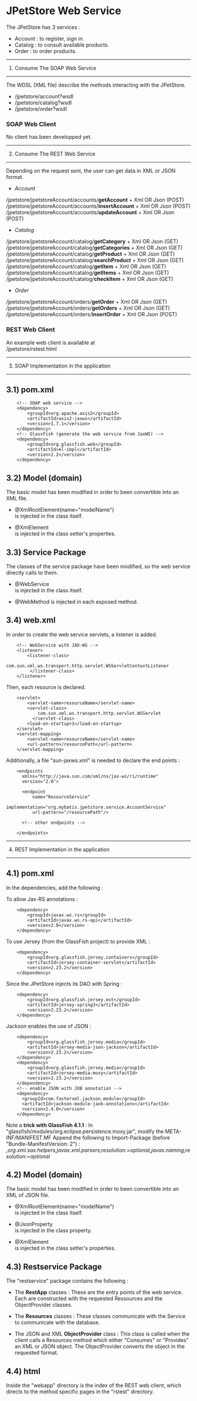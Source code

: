 JPetStore Web Service
=================

The JPetStore has 3 services : 
* Account : to register, sign in.
* Catalog : to consult available products.
* Order : to order products.

---

1) Consume The SOAP Web Service 
-------------------------------

The WDSL (XML file) describe the methods interacting with the JPetStore.

* /jpetstore/account?wsdl
* /jpetstore/catalog?wsdl
* /jpetstore/order?wsdl

### SOAP Web Client

No client has been developped yet.

---

2) Consume The REST Web Service 
-------------------------------

Depending on the request sent, the user can get data in XML or JSON format.

* _Account_  

/jpetstore/jpetstoreAccount/accounts/**getAccount** + Xml OR Json (POST)  
/jpetstore/jpetstoreAccount/accounts/**insertAccount** + Xml OR Json (POST)  
/jpetstore/jpetstoreAccount/accounts/**updateAccount** + Xml OR Json (POST)  

* _Catalog_  

/jpetstore/jpetstoreAccount/catalog/**getCategory** + Xml OR Json (GET)  
/jpetstore/jpetstoreAccount/catalog/**getCategories** + Xml OR Json (GET)  
/jpetstore/jpetstoreAccount/catalog/**getProduct** + Xml OR Json (GET)  
/jpetstore/jpetstoreAccount/catalog/**searchProduct** + Xml OR Json (GET)  
/jpetstore/jpetstoreAccount/catalog/**getItem** + Xml OR Json (GET)  
/jpetstore/jpetstoreAccount/catalog/**getItems** + Xml OR Json (GET)  
/jpetstore/jpetstoreAccount/catalog/**checkItem** + Xml OR Json (GET)  

* _Order_  

/jpetstore/jpetstoreAccount/orders/**getOrder** + Xml OR Json (GET)  
/jpetstore/jpetstoreAccount/orders/**getOrders** + Xml OR Json (GET)  
/jpetstore/jpetstoreAccount/orders/**insertOrder** + Xml OR Json (POST)  

### REST Web Client

An example web client is available at  
/jpetstore/rstest.html

---

3) SOAP Implementation in the application
-----------------------------------------

## 3.1) pom.xml

		<!-- SOAP web service -->
		<dependency>
			<groupId>org.apache.axis2</groupId>
			<artifactId>axis2-jaxws</artifactId>
			<version>1.7.1</version>
		</dependency>
		<!-- GlassFish (generate the web service from JaxWS) -->
		<dependency>
			<groupId>org.glassfish.web</groupId>
			<artifactId>el-impl</artifactId>
			<version>2.2</version>
		</dependency>


## 3.2) Model (domain)

The basic model has been modified in order to been convertible into an XML file.

 * @XmlRootElement(name="modelName")  
 is injected in the class itself.
 
 * @XmlElement  
 is injected in the class setter's properties.


## 3.3) Service Package

The classes of the service package have been modified, so the web service directly calls to them.

* @WebService  
is injected in the class itself.

* @WebMethod
is injected in each exposed method.

## 3.4) web.xml

In order to create the web service servlets, a listener is added. 

		<!-- WebService with JAX-WS -->
		<listener>
		    <listener-class>
				com.sun.xml.ws.transport.http.servlet.WSServletContextListener
		     </listener-class>
		</listener>

Then, each resource is declared.

		<servlet>
		    <servlet-name>resourceName</servlet-name>
		    <servlet-class>
				com.sun.xml.ws.transport.http.servlet.WSServlet
		      </servlet-class>
		    <load-on-startup>1</load-on-startup>
		</servlet>
		<servlet-mapping>
		    <servlet-name>resourceName</servlet-name>
		    <url-pattern>/resourcePath</url-pattern>
		</servlet-mapping>

Additionally, a file "sun-jaxws.xml" is needed to declare the end points :

		<endpoints
		  xmlns="http://java.sun.com/xml/ns/jax-ws/ri/runtime"
		  version="2.0">
		  
		  <endpoint
		      name="ResourceService"
		      implementation="org.mybatis.jpetstore.service.AccountService"
		      url-pattern="/resourcePath"/>
		  
		  <!-- other endpoints -->
		  
		</endpoints> 

---

4) REST Implementation in the application
-----------------------------------------

## 4.1) pom.xml

In the dependencies, add the following :  

To allow Jax-RS annotations :

		<dependency>
			<groupId>javax.ws.rs</groupId>
			<artifactId>javax.ws.rs-api</artifactId>
			<version>2.0</version>
		</dependency>

To use Jersey (from the GlassFish project) to provide XML :
		
		<dependency>
		    <groupId>org.glassfish.jersey.containers</groupId>
		    <artifactId>jersey-container-servlet</artifactId>
		    <version>2.23.2</version>
		</dependency>
		
Since the JPetStore injects its DAO with Spring :
		
		<dependency>
		    <groupId>org.glassfish.jersey.ext</groupId>
		    <artifactId>jersey-spring3</artifactId>
		    <version>2.23.2</version>
		</dependency>
		
Jackson enables the use of JSON :
		
		<dependency>
		    <groupId>org.glassfish.jersey.media</groupId>
		    <artifactId>jersey-media-json-jackson</artifactId>
		    <version>2.23.2</version>
		</dependency>
		<dependency>
		    <groupId>org.glassfish.jersey.media</groupId>
		    <artifactId>jersey-media-moxy</artifactId>
		    <version>2.23.2</version>
		</dependency>
		<!-- enable JSON with JXB annotation -->
		<dependency>
		  <groupId>com.fasterxml.jackson.module</groupId>
		  <artifactId>jackson-module-jaxb-annotations</artifactId>
		  <version>2.4.0</version>
		</dependency>

Note a **trick with GlassFish 4.1.1** : 
In "glassfish/modules/org.eclipse.persistence.moxy.jar", modify the META-INF/MANIFEST.MF 
Append the following to Import-Package (before "Bundle-ManifestVersion: 2") :
_,org.xml.sax.helpers,javax.xml.parsers;resolution:=optional,javax.naming;resolution:=optional_

## 4.2) Model (domain)

The basic model has been modified in order to been convertible into an XML of JSON file.

 * @XmlRootElement(name="modelName")  
 is injected in the class itself.
 
 * @JsonProperty  
 is injected in the class property.
 
 * @XmlElement  
 is injected in the class setter's properties.

## 4.3) Restservice Package

The "restservice" package contains the following :

* The **RestApp** classes : 
These are the entry points of the web service. Each are constructed with the requested Ressources and the ObjectProvider classes.

* The **Resources** classes : 
These classes communicate with the Service to communicate with the database.

* The JSON and XML **ObjectProvider** class : 
This class is called when the client calls a Resources method which either "Consumes"
or "Provides" an XML or JSON object. The ObjectProvider converts the object in the requested format.

## 4.4) html

Inside the "webapp" directory is the index of the REST web client, 
which directs to the method specific pages in the "rstest" directory.